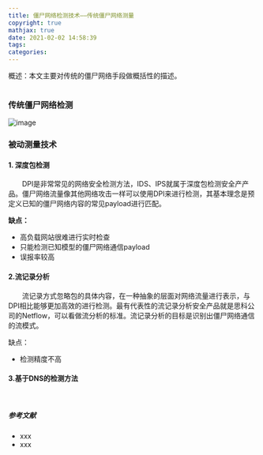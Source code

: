 ```yaml
---
title: 僵尸网络检测技术——传统僵尸网络测量
copyright: true
mathjax: true
date: 2021-02-02 14:58:39
tags:
categories:
---
```


概述：本文主要对传统的僵尸网络手段做概括性的描述。

![]()

<!--more-->

### 传统僵尸网络检测

![image](https://raw.githubusercontent.com/AnchoretY/images/master/blog/image.voem0atbm47.png)

### 被动测量技术

#### 1. 深度包检测

&emsp;&emsp;DPI是非常常见的网络安全检测方法，IDS、IPS就属于深度包检测安全产产品。僵尸网络流量像其他网络攻击一样可以使用DPI来进行检测，其基本理念是预定义已知的僵尸网络内容的常见payload进行匹配。

**缺点：**

- 高负载网站很难进行实时检查
- 只能检测已知模型的僵尸网络通信payload
- 误报率较高

#### 2.流记录分析

&emsp;&emsp;流记录方式忽略包的具体内容，在一种抽象的层面对网络流量进行表示，与DPI相比能够更加高效的进行检测。最有代表性的流记录分析安全产品就是思科公司的Netflow，可以看做流分析的标准。流记录分析的目标是识别出僵尸网络通信的流模式。

缺点：

- 检测精度不高

#### 3.基于DNS的检测方法

&emsp;&emsp;



##### 参考文献

- xxx
- xxx